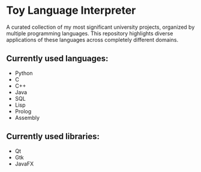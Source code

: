 # Toy Language Interpreter

A curated collection of my most significant university projects, organized by multiple programming languages. 
This repository highlights diverse applications of these languages across completely different domains.

## Currently used languages:
* Python
* C
* C++
* Java
* SQL
* Lisp
* Prolog
* Assembly

## Currently used libraries:
* Qt
* Gtk
* JavaFX
